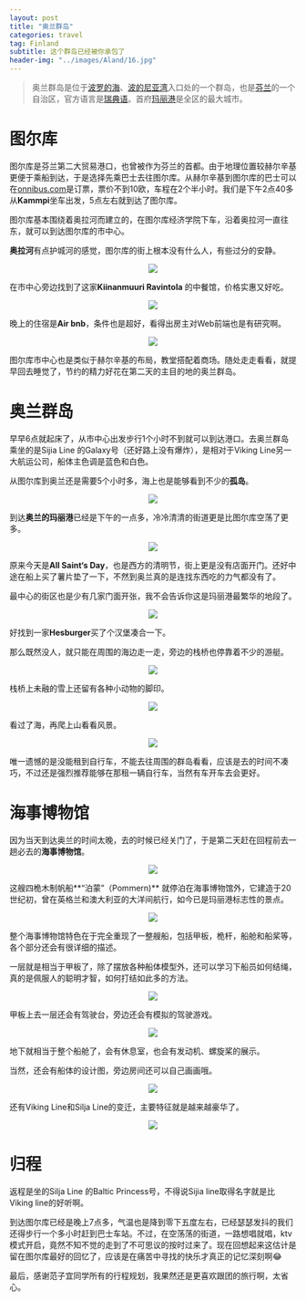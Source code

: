 ```yaml
---
layout: post
title: "奥兰群岛"
categories: travel
tag: Finland 
subtitle: 这个群岛已经被你承包了
header-img: "../images/Aland/16.jpg"
---
```


> 奥兰群岛是位于[波罗的海](https://zh.wikipedia.org/wiki/%E6%B3%A2%E7%BE%85%E7%9A%84%E6%B5%B7)、[波的尼亚湾](https://zh.wikipedia.org/wiki/%E6%B3%A2%E7%9A%84%E5%B0%BC%E4%BA%9E%E7%81%A3)入口处的一个群岛，也是[芬兰](https://zh.wikipedia.org/wiki/%E8%8A%AC%E5%85%B0)的一个自治区，官方语言是[瑞典语](https://zh.wikipedia.org/wiki/%E7%91%9E%E5%85%B8%E8%AF%AD)。首府[玛丽港](https://zh.wikipedia.org/wiki/%E7%8E%9B%E4%B8%BD%E6%B8%AF)是全区的最大城市。



# 图尔库

图尔库是芬兰第二大贸易港口，也曾被作为芬兰的首都。由于地理位置较赫尔辛基更便于乘船到达，于是选择先乘巴士去往图尔库。从赫尔辛基到图尔库的巴士可以在[onnibus.com](http://www.onnibus.com/fi/index.htm)是订票，票价不到10欧，车程在2个半小时。我们是下午2点40多从**Kammpi**坐车出发，5点左右就到达了图尔库。

图尔库基本围绕着奥拉河而建立的，在图尔库经济学院下车，沿着奥拉河一直往东，就可以到达图尔库的市中心。

**奥拉河**有点护城河的感觉，图尔库的街上根本没有什么人，有些过分的安静。

<center><p><img src="../images/Aland/1.jpg" align="center"></p></center>

在市中心旁边找到了这家**Kiinanmuuri Ravintola** 的中餐馆，价格实惠又好吃。

<center><p><img src="../images/Aland/2.jpg" align="center"></p></center>

晚上的住宿是**Air bnb**，条件也是超好，看得出房主对Web前端也是有研究啊。

<center><p><img src="../images/Aland/3.jpg" align="center"></p></center>

图尔库市中心也是类似于赫尔辛基的布局，教堂搭配着商场。随处走走看看，就提早回去睡觉了，节约的精力好花在第二天的主目的地的奥兰群岛。



# 奥兰群岛

早早6点就起床了，从市中心出发步行1个小时不到就可以到达港口。去奥兰群岛乘坐的是Sijia Line 的Galaxy号（还好路上没有爆炸），是相对于Viking Line另一大航运公司，船体主色调是蓝色和白色。

从图尔库到奥兰还是需要5个小时多，海上也是能够看到不少的**孤岛**。

<center><p><img src="../images/Aland/4.jpg" align="center"></p></center>

到达**奥兰的玛丽港**已经是下午的一点多，冷冷清清的街道更是比图尔库空荡了更多。

<center><p><img src="../images/Aland/5.jpg" align="center"></p></center>

原来今天是**All Saint‘s Day**，也是西方的清明节，街上更是没有店面开门。还好中途在船上买了薯片垫了一下，不然到奥兰真的是连找东西吃的力气都没有了。

最中心的街区也是少有几家门面开张，我不会告诉你这是玛丽港最繁华的地段了。

<center><p><img src="../images/Aland/6.jpg" align="center"></p></center>

好找到一家**Hesburger**买了个汉堡凑合一下。

那么既然没人，就只能在周围的海边走一走，旁边的栈桥也停靠着不少的游艇。

<center><p><img src="../images/Aland/7.jpg" align="center"></p></center>

栈桥上未融的雪上还留有各种小动物的脚印。

<center><p><img src="../images/Aland/8.jpg" align="center"></p></center>

看过了海，再爬上山看看风景。

<center><p><img src="../images/Aland/9.jpg" align="center"></p></center>

唯一遗憾的是没能租到自行车，不能去往周围的群岛看看，应该是去的时间不凑巧，不过还是强烈推荐能够在那租一辆自行车，当然有车开车去会更好。



# 海事博物馆

因为当天到达奥兰的时间太晚，去的时候已经关门了，于是第二天赶在回程前去一趟必去的**海事博物馆**。

<center><p><img src="../images/Aland/11.jpg" align="center"></p></center>

这艘四桅木制帆船**“泊蒙”（Pommern)** 就停泊在海事博物馆外，它建造于20世纪初，曾在英格兰和澳大利亚的大洋间航行，如今已是玛丽港标志性的景点。

<center><p><img src="../images/Aland/10.jpg" align="center"></p></center>

整个海事博物馆特色在于完全重现了一整艘船，包括甲板，桅杆，船舱和船桨等，各个部分还会有很详细的描述。

一层就是相当于甲板了，除了摆放各种船体模型外，还可以学习下船员如何结绳，真的是佩服人的聪明才智，如何打结如此多的方法。

<center><p><img src="../images/Aland/13.jpg" align="center"></p></center>

甲板上去一层还会有驾驶台，旁边还会有模拟的驾驶游戏。

<center><p><img src="../images/Aland/12.jpg" align="center"></p></center>

地下就相当于整个船舱了，会有休息室，也会有发动机、螺旋桨的展示。

当然，还会有船体的设计图，旁边房间还可以自己画画哦。

<center><p><img src="../images/Aland/14.jpg" align="center"></p></center>

还有Viking Line和Silja Line的变迁，主要特征就是越来越豪华了。

<center><p><img src="../images/Aland/15.jpg" align="center"></p></center>



# 归程

返程是坐的Silja Line 的Baltic Princess号，不得说Sijia line取得名字就是比Viking line的好听啊。

到达图尔库已经是晚上7点多，气温也是降到零下五度左右，已经瑟瑟发抖的我们还得步行一个多小时赶到巴士车站。不过，在空荡荡的街道，一路想唱就唱，ktv模式开启，竟然不知不觉的走到了不可思议的按时过来了。现在回想起来这估计是留在图尔库最好的回忆了，应该是在痛苦中寻找的快乐才真正的记忆深刻啊:joy:

最后，感谢范子宜同学所有的行程规划，我果然还是更喜欢跟团的旅行啊，太省心。
